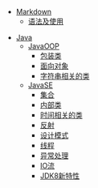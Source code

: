 - [Markdown]()
  - [语法及使用](./doc/markdown/doc.md) 

* [Java]()
  - [JavaOOP]()
    - [包装类](./doc/Java/JavaOOP/包装类.md)
    - [面向对象](./doc/Java/JavaOOP/面向对象.md)
    - [字符串相关的类](./doc/Java/JavaOOP/字符串相关的类.md)
  - [JavaSE]()
    - [集合](./doc/Java/JavaSE/集合.md)
    - [内部类](./doc/Java/JavaSE/内部类.md)
    - [时间相关的类](./doc/Java/JavaSE/时间相关的类.md)
    - [反射](./doc/Java/JavaSE/反射.md)
    - [设计模式](./doc/Java/JavaSE/设计模式.md)
    - [线程](./doc/Java/JavaSE/线程.md)
    - [异常处理](./doc/Java/JavaSE/异常处理.md)
    - [IO流](./doc/Java/JavaSE/IO流.md)
    - [JDK8新特性](./doc/Java/JavaSE/JDK8新特性.md)

